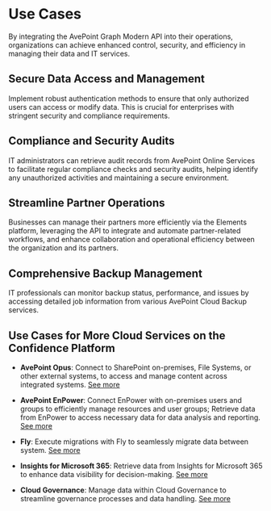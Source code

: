 # Use Cases  

By integrating the AvePoint Graph Modern API into their operations, organizations can achieve enhanced control, security, and efficiency in managing their data and IT services.  

## Secure Data Access and Management  

Implement robust authentication methods to ensure that only authorized users can access or modify data. This is crucial for enterprises with stringent security and compliance requirements.  

## Compliance and Security Audits  

IT administrators can retrieve audit records from AvePoint Online Services to facilitate regular compliance checks and security audits, helping identify any unauthorized activities and maintaining a secure environment.  

## Streamline Partner Operations  

Businesses can manage their partners more efficiently via the Elements platform, leveraging the API to integrate and automate partner-related workflows, and enhance collaboration and operational efficiency between the organization and its partners.  

## Comprehensive Backup Management  

IT professionals can monitor backup status, performance, and issues by accessing detailed job information from various AvePoint Cloud Backup services.  

## Use Cases for More Cloud Services on the Confidence Platform  

- **AvePoint Opus**: Connect to SharePoint on-premises, File Systems, or other external systems, to access and manage content across integrated systems. [See more](https://cdn.avepoint.com/assets/webhelp/avepoint-opus/index.htm#!Documents/avepointopusapisforconnector.htm)  

[add refer to link]: #
[Delphine: Is the "See more" OK?]: #

- **AvePoint EnPower**: Connect EnPower with on-premises users and groups to efficiently manage resources and user groups; Retrieve data from EnPower to access necessary data for data analysis and reporting. [See more](https://cdn.avepoint.com/assets/webhelp/avepoint-enpower/index.htm#!Documents/callenpowerwebapi.htm)  

- **Fly**: Execute migrations with Fly to seamlessly migrate data between system. [See more](https://cdn.avepoint.com/assets/webhelp/fly/index.htm#!Documents/flypublicapi.htm)  

- **Insights for Microsoft 365**: Retrieve data from Insights for Microsoft 365 to enhance data visibility for decision-making. [See more](https://cdn.avepoint.com/assets/webhelp/insights-for-microsoft-365/index.htm#!Documents/insightsformicrosoft365webapi.htm)  

- **Cloud Governance**: Manage data within Cloud Governance to streamline governance processes and data handling. [See more](https://cdn.avepoint.com/assets/webhelp/avepoint-cloud-governance-administrator-guide/index.htm#!Documents/avepointcloudgovernancemodernapi.htm)  
